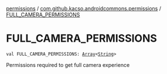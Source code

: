 [permissions](../index.md) / [com.github.kacso.androidcommons.permissions](index.md) / [FULL_CAMERA_PERMISSIONS](./-f-u-l-l_-c-a-m-e-r-a_-p-e-r-m-i-s-s-i-o-n-s.md)

# FULL_CAMERA_PERMISSIONS

`val FULL_CAMERA_PERMISSIONS: `[`Array`](https://kotlinlang.org/api/latest/jvm/stdlib/kotlin/-array/index.html)`<`[`String`](https://kotlinlang.org/api/latest/jvm/stdlib/kotlin/-string/index.html)`>`

Permissions required to get full camera experience

